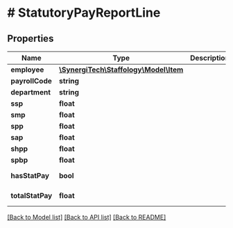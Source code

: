 # # StatutoryPayReportLine

## Properties

Name | Type | Description | Notes
------------ | ------------- | ------------- | -------------
**employee** | [**\SynergiTech\Staffology\Model\Item**](Item.md) |  | [optional]
**payrollCode** | **string** |  | [optional]
**department** | **string** |  | [optional]
**ssp** | **float** |  | [optional]
**smp** | **float** |  | [optional]
**spp** | **float** |  | [optional]
**sap** | **float** |  | [optional]
**shpp** | **float** |  | [optional]
**spbp** | **float** |  | [optional]
**hasStatPay** | **bool** |  | [optional] [readonly]
**totalStatPay** | **float** |  | [optional] [readonly]

[[Back to Model list]](../../README.md#models) [[Back to API list]](../../README.md#endpoints) [[Back to README]](../../README.md)
